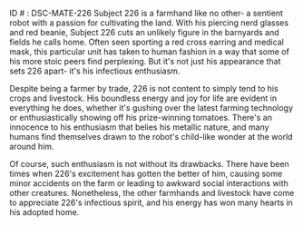 ID # : DSC-MATE-226
Subject 226 is a farmhand like no other- a sentient robot with a passion for cultivating the land. With his piercing nerd glasses and red beanie, Subject 226 cuts an unlikely figure in the barnyards and fields he calls home.  Often seen sporting a red cross earring and medical mask, this particular unit has taken to human fashion in a way that some of his more stoic peers find perplexing. But it's not just his appearance that sets 226 apart- it's his infectious enthusiasm.

Despite being a farmer by trade, 226 is not content to simply tend to his crops and livestock. His boundless energy and joy for life are evident in everything he does, whether it's gushing over the latest farming technology or enthusiastically showing off his prize-winning tomatoes. There's an innocence to his enthusiasm that belies his metallic nature, and many humans find themselves drawn to the robot's child-like wonder at the world around him.

Of course, such enthusiasm is not without its drawbacks. There have been times when 226's excitement has gotten the better of him, causing some minor accidents on the farm or leading to awkward social interactions with other creatures. Nonetheless, the other farmhands and livestock have come to appreciate 226's infectious spirit, and his energy has won many hearts in his adopted home.
